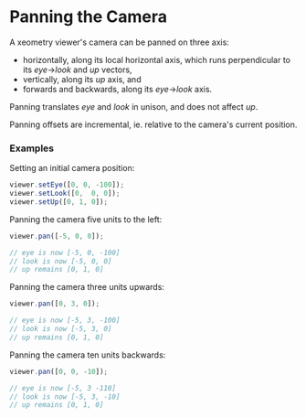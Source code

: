 # Panning the Camera

A xeometry viewer's camera can be panned on three axis:

* horizontally, along its local horizontal axis, which runs perpendicular to its _eye_-&gt;_look_ and _up_ vectors, 
* vertically, along its _up_ axis, and 
* forwards and backwards, along its _eye_-&gt;_look_ axis.

Panning translates _eye_ and _look_ in unison, and does not affect _up_.

Panning offsets are incremental, ie. relative to the camera's current position.

### Examples

Setting an initial camera position:

```javascript
viewer.setEye([0, 0, -100]);
viewer.setLook([0,  0, 0]);
viewer.setUp([0, 1, 0]);
```

Panning the camera five units to the left:

```javascript
viewer.pan([-5, 0, 0]);

// eye is now [-5, 0, -100]
// look is now [-5, 0, 0]
// up remains [0, 1, 0]
```

Panning the camera three units upwards:

```javascript
viewer.pan([0, 3, 0]);

// eye is now [-5, 3, -100]
// look is now [-5, 3, 0]
// up remains [0, 1, 0]
```

Panning the camera ten units backwards:

```javascript
viewer.pan([0, 0, -10]);

// eye is now [-5, 3 -110]
// look is now [-5, 3, -10]
// up remains [0, 1, 0]
```



